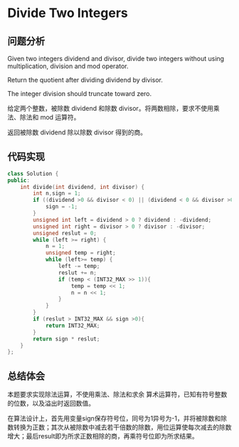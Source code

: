 #  Divide Two Integers

## 问题分析
Given two integers dividend and divisor, divide two integers without using multiplication, division and mod operator.

Return the quotient after dividing dividend by divisor.

The integer division should truncate toward zero.

给定两个整数，被除数 dividend 和除数 divisor。将两数相除，要求不使用乘法、除法和 mod 运算符。

返回被除数 dividend 除以除数 divisor 得到的商。

## 代码实现
``` C++
class Solution {
public:
    int divide(int dividend, int divisor) {
        int n,sign = 1; 
        if ((dividend >0 && divisor < 0) || (dividend < 0 && divisor >0)){ 
            sign = -1; 
        } 
        unsigned int left = dividend > 0 ? dividend : -dividend; 
        unsigned int right = divisor > 0 ? divisor : -divisor; 
        unsigned reslut = 0; 
        while (left >= right) { 
            n = 1; 
            unsigned temp = right; 
            while (left>= temp) { 
                left -= temp; 
                reslut += n; 
                if (temp < (INT32_MAX >> 1)){
                    temp = temp << 1;
                    n = n << 1;
                } 
            } 
        }
        if (reslut > INT32_MAX && sign >0){
            return INT32_MAX; 
        }
        return sign * reslut; 
    }
};
```

## 总结体会
本题要求实现除法运算，不使用乘法、除法和求余 算术运算符，已知有符号整数的位数，以及溢出时返回数值。

在算法设计上，首先用变量sign保存符号位，同号为1异号为-1，并将被除数和除数转换为正数；其次从被除数中减去若干倍数的除数，用位运算使每次减去的除数增大；最后result即为所求正数相除的商，再乘符号位即为所求结果。


